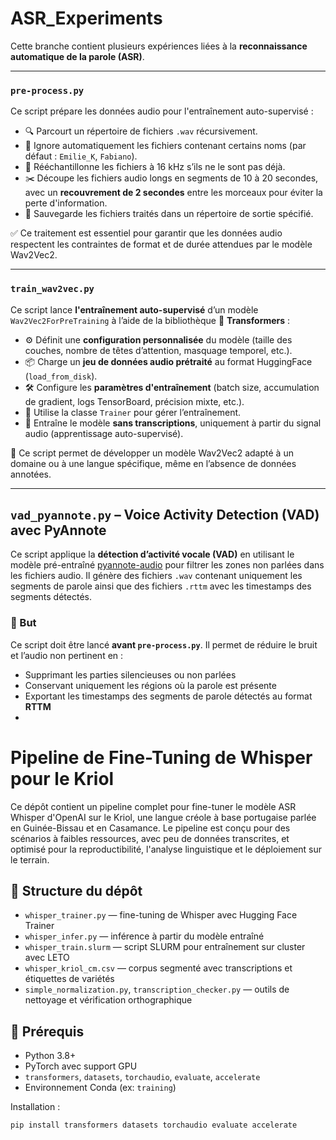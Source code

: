 # ASR_Experiments
Cette branche contient plusieurs expériences liées à la **reconnaissance automatique de la parole (ASR)**.

---

### `pre-process.py`

Ce script prépare les données audio pour l'entraînement auto-supervisé :

- 🔍 Parcourt un répertoire de fichiers `.wav` récursivement.
- 🚫 Ignore automatiquement les fichiers contenant certains noms (par défaut : `Emilie_K`, `Fabiano`).
- 🔄 Rééchantillonne les fichiers à 16 kHz s’ils ne le sont pas déjà.
- ✂️ Découpe les fichiers audio longs en segments de 10 à 20 secondes, avec un **recouvrement de 2 secondes** entre les morceaux pour éviter la perte d'information.
- 💾 Sauvegarde les fichiers traités dans un répertoire de sortie spécifié.

✅ Ce traitement est essentiel pour garantir que les données audio respectent les contraintes de format et de durée attendues par le modèle Wav2Vec2.

---
### `train_wav2vec.py`

Ce script lance **l'entraînement auto-supervisé** d’un modèle `Wav2Vec2ForPreTraining` à l’aide de la bibliothèque 🤗 **Transformers** :

- ⚙️ Définit une **configuration personnalisée** du modèle (taille des couches, nombre de têtes d’attention, masquage temporel, etc.).
- 📦 Charge un **jeu de données audio prétraité** au format HuggingFace (`load_from_disk`).
- 🛠️ Configure les **paramètres d'entraînement** (batch size, accumulation de gradient, logs TensorBoard, précision mixte, etc.).
- 🚀 Utilise la classe `Trainer` pour gérer l’entraînement.
- 🧠 Entraîne le modèle **sans transcriptions**, uniquement à partir du signal audio (apprentissage auto-supervisé).

🎯 Ce script permet de développer un modèle Wav2Vec2 adapté à un domaine ou à une langue spécifique, même en l’absence de données annotées.

---
## `vad_pyannote.py` – Voice Activity Detection (VAD) avec PyAnnote

Ce script applique la **détection d’activité vocale (VAD)** en utilisant le modèle pré-entraîné [pyannote-audio](https://github.com/pyannote/pyannote-audio) pour filtrer les zones non parlées dans les fichiers audio. Il génère des fichiers `.wav` contenant uniquement les segments de parole ainsi que des fichiers `.rttm` avec les timestamps des segments détectés. 

### 📌 But

Ce script doit être lancé **avant `pre-process.py`**. Il permet de réduire le bruit et l’audio non pertinent en :
- Supprimant les parties silencieuses ou non parlées
- Conservant uniquement les régions où la parole est présente
- Exportant les timestamps des segments de parole détectés au format **RTTM**
- 

# Pipeline de Fine-Tuning de Whisper pour le Kriol

Ce dépôt contient un pipeline complet pour fine-tuner le modèle ASR Whisper d'OpenAI sur le Kriol, une langue créole à base portugaise parlée en Guinée-Bissau et en Casamance. Le pipeline est conçu pour des scénarios à faibles ressources, avec peu de données transcrites, et optimisé pour la reproductibilité, l'analyse linguistique et le déploiement sur le terrain.

## 📁 Structure du dépôt

- `whisper_trainer.py` — fine-tuning de Whisper avec Hugging Face Trainer
- `whisper_infer.py` — inférence à partir du modèle entraîné
- `whisper_train.slurm` — script SLURM pour entraînement sur cluster avec LETO
- `whisper_kriol_cm.csv` — corpus segmenté avec transcriptions et étiquettes de variétés
- `simple_normalization.py`, `transcription_checker.py` — outils de nettoyage et vérification orthographique

## 🧠 Prérequis

- Python 3.8+
- PyTorch avec support GPU
- `transformers`, `datasets`, `torchaudio`, `evaluate`, `accelerate`
- Environnement Conda (ex: `training`)

Installation :
```bash
pip install transformers datasets torchaudio evaluate accelerate



